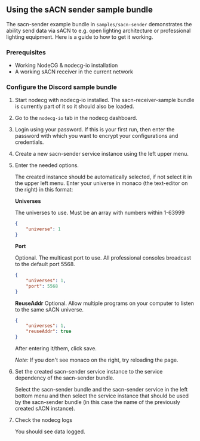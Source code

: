 ## Using the sACN sender sample bundle

The sacn-sender example bundle in `samples/sacn-sender` demonstrates the ability send data via sACN to e.g. open lighting architecture or professional lighting equipment. Here is a guide to how to get it working.

### Prerequisites

-   Working NodeCG & nodecg-io installation
-   A working sACN receiver in the current network

### Configure the Discord sample bundle

1. Start nodecg with nodecg-io installed. The sacn-receiver-sample bundle is currently part of it so it should also be loaded.

2. Go to the `nodecg-io` tab in the nodecg dashboard.

3. Login using your password. If this is your first run, then enter the password with which you want to encrypt your configurations and credentials.

4. Create a new sacn-sender service instance using the left upper menu.

5. Enter the needed options.

    The created instance should be automatically selected, if not select it in the upper left menu. Enter your universe in monaco (the text-editor on the right) in this format:

    **Universes**

    The universes to use. Must be an array with numbers within 1-63999

    ```json
    {
        "universe": 1
    }
    ```

    **Port**

    Optional. The multicast port to use. All professional consoles broadcast to the default port 5568.

    ```json
    {
        "universes": 1,
        "port": 5568
    }
    ```

    **ReuseAddr**
    Optional. Allow multiple programs on your computer to listen to the same sACN universe.

    ```json
    {
        "universes": 1,
        "reuseAddr": true
    }
    ```

    After entering it/them, click save.

    _Note:_ If you don't see monaco on the right, try reloading the page.

6. Set the created sacn-sender service instance to the service dependency of the sacn-sender bundle.

    Select the sacn-sender bundle and the sacn-sender service in the left bottom menu and then select the service instance that should be used by the sacn-sender bundle (in this case the name of the previously created sACN instance).

7. Check the nodecg logs

    You should see data logged.
